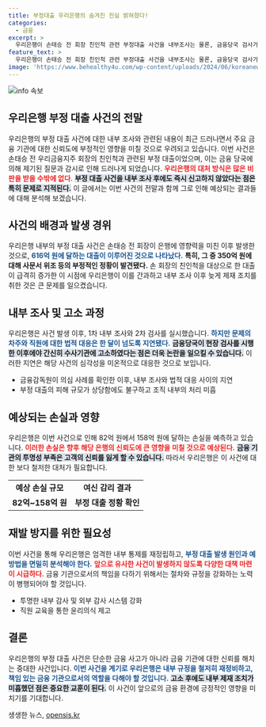 ```yaml
---
title: 부정대출 우리은행의 숨겨진 진실 밝혀졌다!
categories:
  - 금융
excerpt: >
  우리은행이 손태승 전 회장 친인척 관련 부정대출 사건을 내부조사는 물론, 금융당국 검사가 진행된 뒤에야 수사기관에 고소한 사실이 드러나 충격을 주고 있다. 100억 원대 손실 가능성에 직원 징계는 미미, 과연 책임은 누가 질 것인가?
feature_text: >
  우리은행이 손태승 전 회장 친인척 관련 부정대출 사건을 내부조사는 물론, 금융당국 검사가 진행된 뒤에야 수사기관에 고소한 사실이 드러나 충격을 주고 있다. 100억 원대 손실 가능성에 직원 징계는 미미, 과연 책임은 누가 질 것인가?
image: 'https://www.behealthy4u.com/wp-content/uploads/2024/06/koreanews.jpg'
---
```


<p><img src="https://www.behealthy4u.com/wp-content/uploads/2024/06/koreanews.jpg" alt="info 속보" /></p>

<h2 data-ke-size="size26">우리은행 부정 대출 사건의 전말</h2>

<p data-ke-size="size16"></p>

<p>우리은행의 부정 대출 사건에 대한 내부 조사와 관련된 내용이 최근 드러나면서 주요 금융 기관에 대한 신뢰도에 부정적인 영향을 미칠 것으로 우려되고 있습니다. 이번 사건은 손태승 전 우리금융지주 회장의 친인척과 관련된 부정 대출이었으며, 이는 금융 당국에 의해 제기된 질문과 감시로 인해 드러나게 되었습니다. <b><span style="color: #ee2323;">우리은행의 대처 방식은 많은 비판을 받을 수밖에 없다.</span></b> <b><span style="background-color: #21538527;"> 부정 대출 사건을 내부 조사 후에도 즉시 신고하지 않았다는 점은 특히 문제로 지적된다.</span></b> 이 글에서는 이번 사건의 전말과 함께 그로 인해 예상되는 결과들에 대해 분석해 보겠습니다.</p>

<p data-ke-size="size16"></p>

<h2 data-ke-size="size26">사건의 배경과 발생 경위</h2>

<p data-ke-size="size16"></p>

<p>우리은행 내부의 부정 대출 사건은 손태승 전 회장이 은행에 영향력을 미친 이후 발생한 것으로, <b><span style="color: #1a5490;">616억 원에 달하는 대출이 이루어진 것으로 나타났다.</span></b> <b><span style="ee2323;">특히, 그 중 350억 원에 대해 사문서 위조 등의 부정적인 정황이 발견됐다.</span></b> 손 회장의 친인척을 대상으로 한 대출이 급격히 증가한 이 시점에 우리은행이 이를 간과하고 내부 조사 이후 늦게 제재 조치를 취한 것은 큰 문제를 일으켰습니다.</p>

<p data-ke-size="size16"></p>

<h2 data-ke-size="size26">내부 조사 및 고소 과정</h2>

<p data-ke-size="size16"></p>

<p>우리은행은 사건 발생 이후, 1차 내부 조사와 2차 검사를 실시했습니다. <b><span style="color: #1a5490;">하지만 문제의 차주와 직원에 대한 법적 대응은 한 달이 넘도록 지연됐다.</span></b> <b><span style="background-color: #21538527;">금융당국이 현장 검사를 시행한 이후에야 간신히 수사기관에 고소하였다는 점은 더욱 논란을 일으킬 수 있습니다.</span></b> 이러한 지연은 해당 사건의 심각성을 미온적으로 대응한 것으로 보입니다.</p>

<ul>
<li>금융감독원이 의심 사례를 확인한 이후, 내부 조사와 법적 대응 사이의 지연</li>
<li>부정 대출의 피해 규모가 상당함에도 불구하고 조직 내부의 처리 미흡</li>
</ul>

<p data-ke-size="size16"></p>

<h2 data-ke-size="size26">예상되는 손실과 영향</h2>

<p data-ke-size="size16"></p>

<p>우리은행은 이번 사건으로 인해 82억 원에서 158억 원에 달하는 손실을 예측하고 있습니다. <b><span style="color: #ee2323;">이러한 손실은 향후 해당 은행의 신뢰도에 큰 영향을 미칠 것으로 예상된다.</span></b> <b><span style="background-color: #21538527;">금융 기관의 투명성 부족은 고객의 신뢰를 잃게 할 수 있습니다.</span></b> 따라서 우리은행은 이 사건에 대한 보다 철저한 대처가 필요합니다.</p>

<table>
<tr>
<td style="text-align: center; height: 17px;"><b>예상 손실 규모</b></td>
<td style="text-align: center; height: 17px;"><b>여신 감리 결과</b></td>
</tr>
<tr>
<td style="text-align: center; height: 17px;"><b>82억~158억 원</b></td>
<td style="text-align: center; height: 17px;"><b>부정 대출 정황 확인</b></td>
</tr>
</table>

<p data-ke-size="size16"></p>

<h2 data-ke-size="size26">재발 방지를 위한 필요성</h2>

<p data-ke-size="size16"></p>

<p>이번 사건을 통해 우리은행은 엄격한 내부 통제를 재정립하고, <b><span style="color: #1a5490;">부정 대출 발생 원인과 예방법을 면밀히 분석해야 한다.</span></b> <b><span style="color: #ee2323;">앞으로 유사한 사건이 발생하지 않도록 다양한 대책 마련이 시급하다.</span></b> 금융 기관으로서의 책임을 다하기 위해서는 절차와 규정을 강화하는 노력이 병행되어야 할 것입니다.</p>

<ul>
<li>투명한 내부 감사 및 외부 감사 시스템 강화</li>
<li>직원 교육을 통한 윤리의식 제고</li>
</ul>

<p data-ke-size="size16"></p>

<h2 data-ke-size="size26">결론</h2>

<p data-ke-size="size16"></p>

<p>우리은행의 부정 대출 사건은 단순한 금융 사고가 아니라 금융 기관에 대한 신뢰를 해치는 중대한 사건입니다. <b><span style="color: #1a5490;">이번 사건을 계기로 우리은행은 내부 규정을 철저히 재정비하고, 책임 있는 금융 기관으로서의 역할을 다해야 할 것입니다.</span></b> <b><span style="background-color: #21538527;">고소 후에도 내부 제재 조치가 미흡했던 점은 중요한 교훈이 된다.</span></b> 이 사건이 앞으로의 금융 환경에 긍정적인 영향을 미치기를 기대합니다. </p>

<p data-ke-size="size16"></p>
생생한 뉴스, <a href="https://opensis.kr" rel="dofollow">opensis.kr</a>


